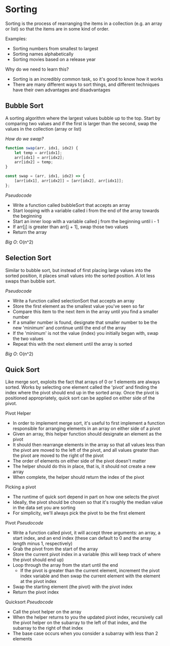 # Sorting

Sorting is the process of rearranging the items in a collection (e.g. an array or list) so that the items are in some kind of order.

Examples:

-   Sorting numbers from smallest to largest
-   Sorting names alphabetically
-   Sorting movies based on a release year

Why do we need to learn this?

-   Sorting is an incredibly common task, so it's good to know how it works
-   There are many different ways to sort things, and different techniques have their own advantages and disadvantages

## Bubble Sort

A sorting algorithm where the largest values bubble up to the top.
Start by comparing two values and if the first is larger than the second, swap the values in the collection (array or list)

_How do we swap?_

```js
function swap(arr, idx1, idx2) {
    let temp = arr[idx1];
    arr[idx1] = arr[idx2];
    arr[idx2] = temp;
}

const swap = (arr, idx1, idx2) => {
    [arr[idx1], arr[idx2]] = [arr[idx2], arr[idx1]];
};
```

_Pseudocode_

-   Write a function called bubbleSort that accepts an array
-   Start looping with a variable called i from the end of the array towards the beginning
-   Start an inner loop with a variable called j from the beginning until i - 1
-   If arr[j] is greater than arr[j + 1], swap those two values
-   Return the array

_Big O_: O(n^2)

## Selection Sort

Similar to bubble sort, but instead of first placing large values into the sorted position, it places small values into the sorted position. A lot less swaps than bubble sort.

_Pseudocode_

-   Write a function called selectionSort that accepts an array
-   Store the first element as the smallest value you've seen so far
-   Compare this item to the next item in the array until you find a smaller number
-   If a smaller number is found, designate that smaller number to be the new 'minimum' and continue until the end of the array
-   If the 'minimum' is not the value (index) you initially began with, swap the two values
-   Repeat this with the next element until the array is sorted

_Big O_: O(n^2)

## Quick Sort

Like merge sort, exploits the fact that arrays of 0 or 1 elements are always sorted. Works by selecting one element called the 'pivot' and finding the index where the pivot should end up in the sorted array. Once the pivot is positioned appropriately, quick sort can be applied on either side of the pivot.

Pivot Helper

-   In order to implement merge sort, it's useful to first implement a function responsible for arranging elements in an array on either side of a pivot
-   Given an array, this helper function should designate an element as the pivot
-   It should then rearrange elements in the array so that all values less than the pivot are moved to the left of the pivot, and all values greater than the pivot are moved to the right of the pivot
-   The order of elements on either side of the pivot doesn't matter
-   The helper should do this in place, that is, it should not create a new array
-   When complete, the helper should return the index of the pivot

Picking a pivot

-   The runtime of quick sort depend in part on how one selects the pivot
-   Ideally, the pivot should be chosen so that it's roughly the median value in the data set you are sorting
-   For simplicity, we'll always pick the pivot to be the first element

Pivot _Pseudocode_

-   Write a function called pivot, it will accept three arguments: an array, a start index, and an end index (these can default to 0 and the array length minus 1, respectively)
-   Grab the pivot from the start of the array
-   Store the current pivot index in a variable (this will keep track of where the pivot should end up)
-   Loop through the array from the start until the end
    -   If the pivot is greater than the current element, increment the pivot index variable and then swap the current element with the element at the pivot index
-   Swap the starting element (the pivot) with the pivot index
-   Return the pivot index

Quicksort _Pseudocode_

-   Call the pivot helper on the array
-   When the helper returns to you the updated pivot index, recursively call the pivot helper on the subarray to the left of that index, and the subarray to the right of that index
-   The base case occurs when you consider a subarray with less than 2 elements
